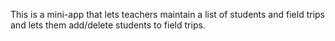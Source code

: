 This is a mini-app that lets teachers maintain a list of students and field trips and lets them add/delete students to field trips.
